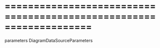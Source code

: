 ===================================================================
===================================================================

<!--shortDescription-->

<!--/shortDescription-->

<!--paramName1-->parameters<!--/paramName1-->
<!--paramType1-->DiagramDataSourceParameters<!--/paramType1-->
<!--paramDescription1-->

<!--/paramDescription1-->

<!--fullDescription-->

<!--/fullDescription-->